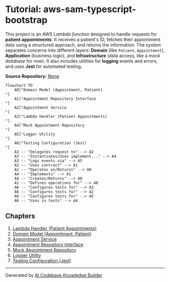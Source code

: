 # Tutorial: aws-sam-typescript-bootstrap

This project is an *AWS Lambda function* designed to handle requests for **patient appointments**.
It receives a patient's ID, fetches their appointment data using a structured approach, and returns the information.
The system separates concerns into different layers: **Domain** (like `Patient`, `Appointment`), **Application** (business logic), and **Infrastructure** (data access, like a *mock database* for now).
It also includes utilities for **logging** events and errors, and uses **Jest** for automated testing.


**Source Repository:** [None](None)

```mermaid
flowchart TD
    A0["Domain Model (Appointment, Patient)
"]
    A1["Appointment Repository Interface
"]
    A2["Appointment Service
"]
    A3["Lambda Handler (Patient Appointments)
"]
    A4["Mock Appointment Repository
"]
    A5["Logger Utility
"]
    A6["Testing Configuration (Jest)
"]
    A3 -- "Delegates request to" --> A2
    A3 -- "Instantiates/Uses implement..." --> A4
    A3 -- "Logs events via" --> A5
    A2 -- "Uses contract" --> A1
    A2 -- "Operates on/Returns" --> A0
    A4 -- "Implements" --> A1
    A4 -- "Creates/Returns" --> A0
    A1 -- "Defines operations for" --> A0
    A6 -- "Configures tests for" --> A3
    A6 -- "Configures tests for" --> A2
    A6 -- "Configures tests for" --> A5
    A6 -- "Uses in tests" --> A4
```

## Chapters

1. [Lambda Handler (Patient Appointments)
](01_lambda_handler__patient_appointments__.md)
2. [Domain Model (Appointment, Patient)
](02_domain_model__appointment__patient__.md)
3. [Appointment Service
](03_appointment_service_.md)
4. [Appointment Repository Interface
](04_appointment_repository_interface_.md)
5. [Mock Appointment Repository
](05_mock_appointment_repository_.md)
6. [Logger Utility
](06_logger_utility_.md)
7. [Testing Configuration (Jest)
](07_testing_configuration__jest__.md)


---

Generated by [AI Codebase Knowledge Builder](https://github.com/The-Pocket/Tutorial-Codebase-Knowledge)